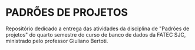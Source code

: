 # PADRÕES DE PROJETOS

Repositório dedicado a entrega das atividades da disciplina de "Padrões de projetos" do quarto semestre do curso de banco de dados da FATEC SJC, ministrado pelo professor Giuliano Bertoti.

